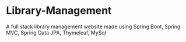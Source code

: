 # Library-Management
A full stack library management website made using Spring Boot, Spring MVC, Spring Data JPA, Thymeleaf, MySql
